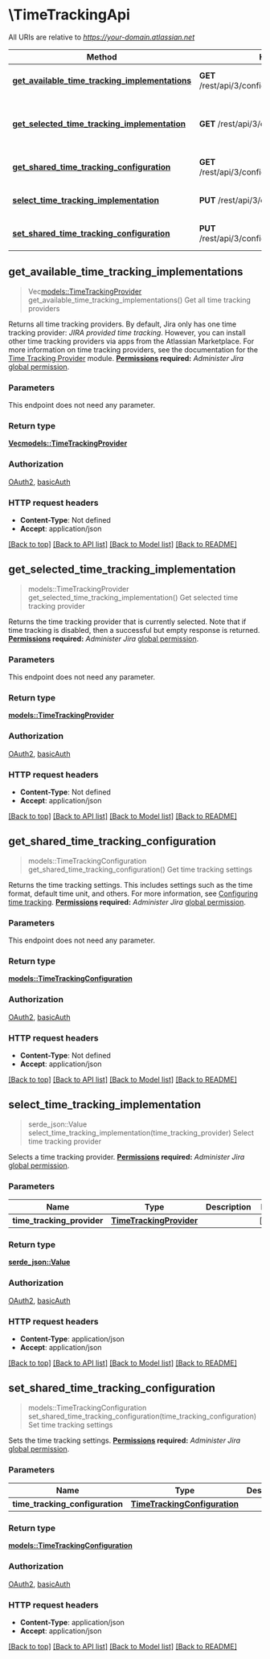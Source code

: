 # \TimeTrackingApi

All URIs are relative to *https://your-domain.atlassian.net*

Method | HTTP request | Description
------------- | ------------- | -------------
[**get_available_time_tracking_implementations**](TimeTrackingApi.md#get_available_time_tracking_implementations) | **GET** /rest/api/3/configuration/timetracking/list | Get all time tracking providers
[**get_selected_time_tracking_implementation**](TimeTrackingApi.md#get_selected_time_tracking_implementation) | **GET** /rest/api/3/configuration/timetracking | Get selected time tracking provider
[**get_shared_time_tracking_configuration**](TimeTrackingApi.md#get_shared_time_tracking_configuration) | **GET** /rest/api/3/configuration/timetracking/options | Get time tracking settings
[**select_time_tracking_implementation**](TimeTrackingApi.md#select_time_tracking_implementation) | **PUT** /rest/api/3/configuration/timetracking | Select time tracking provider
[**set_shared_time_tracking_configuration**](TimeTrackingApi.md#set_shared_time_tracking_configuration) | **PUT** /rest/api/3/configuration/timetracking/options | Set time tracking settings



## get_available_time_tracking_implementations

> Vec<models::TimeTrackingProvider> get_available_time_tracking_implementations()
Get all time tracking providers

Returns all time tracking providers. By default, Jira only has one time tracking provider: *JIRA provided time tracking*. However, you can install other time tracking providers via apps from the Atlassian Marketplace. For more information on time tracking providers, see the documentation for the [ Time Tracking Provider](https://developer.atlassian.com/cloud/jira/platform/modules/time-tracking-provider/) module.  **[Permissions](#permissions) required:** *Administer Jira* [global permission](https://confluence.atlassian.com/x/x4dKLg).

### Parameters

This endpoint does not need any parameter.

### Return type

[**Vec<models::TimeTrackingProvider>**](TimeTrackingProvider.md)

### Authorization

[OAuth2](../README.md#OAuth2), [basicAuth](../README.md#basicAuth)

### HTTP request headers

- **Content-Type**: Not defined
- **Accept**: application/json

[[Back to top]](#) [[Back to API list]](../README.md#documentation-for-api-endpoints) [[Back to Model list]](../README.md#documentation-for-models) [[Back to README]](../README.md)


## get_selected_time_tracking_implementation

> models::TimeTrackingProvider get_selected_time_tracking_implementation()
Get selected time tracking provider

Returns the time tracking provider that is currently selected. Note that if time tracking is disabled, then a successful but empty response is returned.  **[Permissions](#permissions) required:** *Administer Jira* [global permission](https://confluence.atlassian.com/x/x4dKLg).

### Parameters

This endpoint does not need any parameter.

### Return type

[**models::TimeTrackingProvider**](TimeTrackingProvider.md)

### Authorization

[OAuth2](../README.md#OAuth2), [basicAuth](../README.md#basicAuth)

### HTTP request headers

- **Content-Type**: Not defined
- **Accept**: application/json

[[Back to top]](#) [[Back to API list]](../README.md#documentation-for-api-endpoints) [[Back to Model list]](../README.md#documentation-for-models) [[Back to README]](../README.md)


## get_shared_time_tracking_configuration

> models::TimeTrackingConfiguration get_shared_time_tracking_configuration()
Get time tracking settings

Returns the time tracking settings. This includes settings such as the time format, default time unit, and others. For more information, see [Configuring time tracking](https://confluence.atlassian.com/x/qoXKM).  **[Permissions](#permissions) required:** *Administer Jira* [global permission](https://confluence.atlassian.com/x/x4dKLg).

### Parameters

This endpoint does not need any parameter.

### Return type

[**models::TimeTrackingConfiguration**](TimeTrackingConfiguration.md)

### Authorization

[OAuth2](../README.md#OAuth2), [basicAuth](../README.md#basicAuth)

### HTTP request headers

- **Content-Type**: Not defined
- **Accept**: application/json

[[Back to top]](#) [[Back to API list]](../README.md#documentation-for-api-endpoints) [[Back to Model list]](../README.md#documentation-for-models) [[Back to README]](../README.md)


## select_time_tracking_implementation

> serde_json::Value select_time_tracking_implementation(time_tracking_provider)
Select time tracking provider

Selects a time tracking provider.  **[Permissions](#permissions) required:** *Administer Jira* [global permission](https://confluence.atlassian.com/x/x4dKLg).

### Parameters


Name | Type | Description  | Required | Notes
------------- | ------------- | ------------- | ------------- | -------------
**time_tracking_provider** | [**TimeTrackingProvider**](TimeTrackingProvider.md) |  | [required] |

### Return type

[**serde_json::Value**](serde_json::Value.md)

### Authorization

[OAuth2](../README.md#OAuth2), [basicAuth](../README.md#basicAuth)

### HTTP request headers

- **Content-Type**: application/json
- **Accept**: application/json

[[Back to top]](#) [[Back to API list]](../README.md#documentation-for-api-endpoints) [[Back to Model list]](../README.md#documentation-for-models) [[Back to README]](../README.md)


## set_shared_time_tracking_configuration

> models::TimeTrackingConfiguration set_shared_time_tracking_configuration(time_tracking_configuration)
Set time tracking settings

Sets the time tracking settings.  **[Permissions](#permissions) required:** *Administer Jira* [global permission](https://confluence.atlassian.com/x/x4dKLg).

### Parameters


Name | Type | Description  | Required | Notes
------------- | ------------- | ------------- | ------------- | -------------
**time_tracking_configuration** | [**TimeTrackingConfiguration**](TimeTrackingConfiguration.md) |  | [required] |

### Return type

[**models::TimeTrackingConfiguration**](TimeTrackingConfiguration.md)

### Authorization

[OAuth2](../README.md#OAuth2), [basicAuth](../README.md#basicAuth)

### HTTP request headers

- **Content-Type**: application/json
- **Accept**: application/json

[[Back to top]](#) [[Back to API list]](../README.md#documentation-for-api-endpoints) [[Back to Model list]](../README.md#documentation-for-models) [[Back to README]](../README.md)

